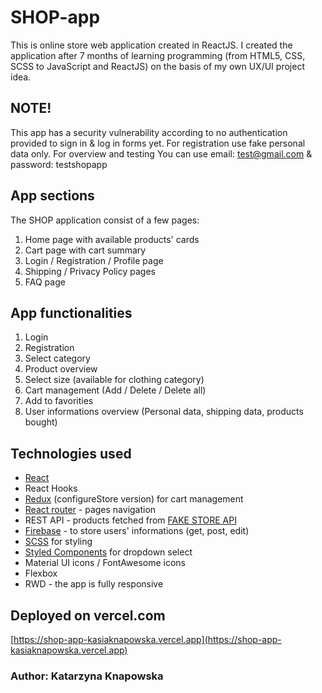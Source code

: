 # SHOP-app

This is online store web application created in ReactJS.
I created the application after 7 months of learning programming (from HTML5, CSS, SCSS to JavaScript and ReactJS) on the basis of my own UX/UI project idea.

## NOTE!
This app has a security vulnerability according to no authentication provided to sign in & log in forms yet.
For registration use fake personal data only. For overview and testing You can use email: test@gmail.com & password: testshopapp

## App sections

The SHOP application consist of a few pages:

1. Home page with available products' cards
2. Cart page with cart summary
3. Login / Registration / Profile page
4. Shipping / Privacy Policy pages
5. FAQ page

## App functionalities

1. Login
2. Registration
3. Select category 
4. Product overview
5. Select size (available for clothing category)
6. Cart management (Add / Delete / Delete all)
7. Add to favorities
8. User informations overview (Personal data, shipping data, products bought)

## Technologies used

* [React](https://reactjs.org/)
* React Hooks
* [Redux](https://redux.js.org/usage/configuring-your-store) (configureStore version) for cart management
* [React router](https://reactrouter.com/docs/en/v6) - pages navigation
* REST API - products fetched from [FAKE STORE API](https://fakestoreapi.com/)
* [Firebase](https://firebase.google.com/) - to store users' informations (get, post, edit)
* [SCSS](https://sass-lang.com/documentation) for styling
* [Styled Components](https://styled-components.com/) for dropdown select
* Material UI icons / FontAwesome icons
* Flexbox
* RWD - the app is fully responsive

## Deployed on vercel.com
[https://shop-app-kasiaknapowska.vercel.app](https://shop-app-kasiaknapowska.vercel.app)

### Author: Katarzyna Knapowska